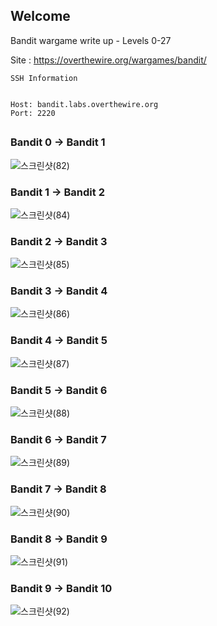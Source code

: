 ## Welcome
Bandit wargame write up - Levels 0-27


Site : https://overthewire.org/wargames/bandit/

```
SSH Information


Host: bandit.labs.overthewire.org
Port: 2220
```
##

### Bandit 0 -> Bandit 1
![스크린샷(82)](https://user-images.githubusercontent.com/70269067/104253985-26b4d400-54b9-11eb-83ad-93d8ca4a21d6.png)
### Bandit 1 -> Bandit 2
![스크린샷(84)](https://user-images.githubusercontent.com/70269067/104254898-33d2c280-54bb-11eb-8853-76213f6f9bcc.png)
### Bandit 2 -> Bandit 3
![스크린샷(85)](https://user-images.githubusercontent.com/70269067/104254896-3208ff00-54bb-11eb-9cf8-9c614a35f119.png)
### Bandit 3 -> Bandit 4
![스크린샷(86)](https://user-images.githubusercontent.com/70269067/104254897-33d2c280-54bb-11eb-8583-a09ce2f6d1ca.png)
### Bandit 4 -> Bandit 5
![스크린샷(87)](https://user-images.githubusercontent.com/70269067/104258928-c5dec900-54c3-11eb-964a-4e1975803670.png)
### Bandit 5 -> Bandit 6
![스크린샷(88)](https://user-images.githubusercontent.com/70269067/104258929-c70ff600-54c3-11eb-95a0-6436faf19633.png)
### Bandit 6 -> Bandit 7
![스크린샷(89)](https://user-images.githubusercontent.com/70269067/104260215-6209cf80-54c6-11eb-821a-783196bf2a36.png)
### Bandit 7 -> Bandit 8
![스크린샷(90)](https://user-images.githubusercontent.com/70269067/104260216-646c2980-54c6-11eb-920c-0d5e0a860cf7.png)
### Bandit 8 -> Bandit 9
![스크린샷(91)](https://user-images.githubusercontent.com/70269067/104260220-6504c000-54c6-11eb-8f73-d91c271e45ea.png)
### Bandit 9 -> Bandit 10
![스크린샷(92)](https://user-images.githubusercontent.com/70269067/104260224-6635ed00-54c6-11eb-8d05-58adf31e8aee.png)
